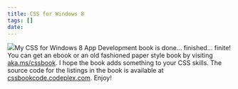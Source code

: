 ```yaml
---
title: CSS for Windows 8
tags: []
date: 
---
```


![](http://codefoster.blob.core.windows.net/site/image/77e70d31a5cc4bdb8dd5b55eccc15a31/cssbook_01_1.png)My CSS for Windows 8 App Development book is done... finished... finite! You can get an ebook or an old fashioned paper style book by visiting [aka.ms/cssbook](http://aka.ms/cssbook). I hope the book adds something to your CSS skills. The source code for the listings in the book is available at [cssbookcode.codeplex.com](http://cssbookcode.codeplex.com). Enjoy!